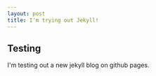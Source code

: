 ```yaml
---
layout: post
title: I'm trying out Jekyll!
---
```


<section>
<h1>Testing</h1>

I'm testing out a new jekyll blog on github pages.

</section>
